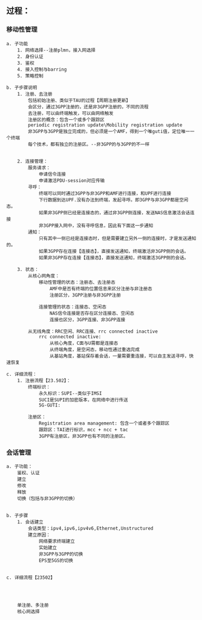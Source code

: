 ## 过程：
### 移动性管理
	a. 子功能
		1. 网络选择--注册plmn，接入网选择
		2. 身份认证
		3. 鉴权
		4. 接入控制与barring
		5. 策略控制

	b. 子步骤说明
		1. 注册、去注册
			包括初始注册、类似于TAU的过程【周期注册更新】
			会区分，通过3GPP注册的，还是非3GPP注册的，不同的流程
			去注册，可以由终端触发，可以由网络触发
			注册区的概念：包含一个或多个跟踪区
			periodic registration update\Mobility registration update
			非3GPP与3GPP是独立完成的，但必须是一个AMF，得到一个唯guti值，定位唯一一个终端
			每个技术，都有独立的注册区。--非3GPP的与3GPP的不一样


		2. 连接管理：
			服务请求：
				申请信令连接
				申请激活PDU-session对应传输
			寻呼：
				终端可以同时通过3GPP与非3GPP和AMF进行连接，和UPF进行连接
				下行数据到达UPF.没有办法到终端，发起寻呼。即3GPP与非3GPP都是空闲态。
				如果非3GPP侧已经是连接态的，通过非3GPP侧连接，发送NAS信息激活会话连接
				非3GPP接入网中，没有寻呼信息，因此有下面这一步通知
			通知：
				只有其中一侧已经是连接态时，但是需要建立另外一侧的连接时，才是发送通知的。
				如果3GPP存在连接【连接态】，直接发送通知，终端激活非3GPP侧的会话。
				如果非3GPP存在连接【连接态】，直接发送通知，终端激活3GPP侧的会话。
				
		3. 状态：
			从核心网角度：
				移动性管理的状态：注册态、去注册态
					AMF中是否有终端的位置信息来区分注册与非注册态
					注册区分，3GPP注册与非3GPP注册

				连接管理的状态：连接态、空闲态
					NAS信令连接是否存在区分连接态、空闲态
					连接也区分，3GPP连接、非3GPP连接

			从无线角度：RRC空闲、RRC连接、rrc connected inactive
				rrc connected inactive:
					从核心角度，C面与U需都是连接态
					从终端角度，是空闲态，移动性通过重选完成
					从基站角度，基站保存着会话，一量需要重连接，可以自主发送寻呼，快速恢复

	c. 详细流程：
		1. 注册流程【23.502】：
			终端标识：
				永久标识：SUPI--类似于IMSI
				SUCI是SUPI的加密版本，在网络中进行传送
				5G-GUTI:

			注册区：
				Registration area management: 包含一个或者多个跟踪区
				跟踪区：TAI进行标识，mcc + ncc + tac
				3GPP有注册区，非3GPP也有不同的注册区。


### 会话管理
	a. 子功能：
		鉴权、认证
		建立
		修改
		释放
		切换（包括与非3GPP的切换）


	b. 子步骤
		1. 会话建立
			会话类型：ipv4,ipv6,ipv4v6,Ethernet,Unstructured
			建立原因：
				网络要求终端建立
				实始建立
				非3GPP与3GPP的切换
				EPS至5GS的切换


	c. 详细流程【23502】




		单注册、多注册
		核心网选择


	 